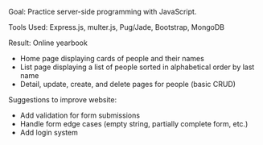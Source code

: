 Goal: Practice server-side programming with JavaScript.

Tools Used: Express.js, multer.js, Pug/Jade, Bootstrap, MongoDB

Result: Online yearbook
- Home page displaying cards of people and their names
- List page displaying a list of people sorted in alphabetical order by last name
- Detail, update, create, and delete pages for people (basic CRUD)

Suggestions to improve website:
- Add validation for form submissions
- Handle form edge cases (empty string, partially complete form, etc.)
- Add login system